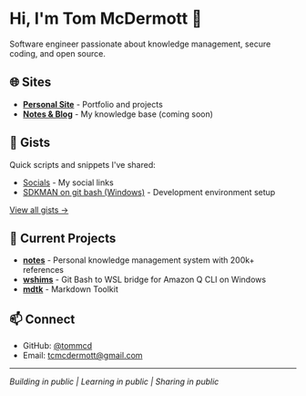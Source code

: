 # Hi, I'm Tom McDermott 👋

Software engineer passionate about knowledge management, secure coding, and open source.

## 🌐 Sites

- **[Personal Site](https://tommcd.github.io)** - Portfolio and projects
- **[Notes & Blog](https://tommcd.github.io/notes/)** - My knowledge base (coming soon)

## 📝 Gists

Quick scripts and snippets I've shared:

- [Socials](https://gist.github.com/tommcd/ddffa80be82cfa8b855a85b22b78edda) - My social links
- [SDKMAN on git bash (Windows)](https://gist.github.com/tommcd/36d454456c3f2b9a0ce03a813ea7befb) - Development environment setup

[View all gists →](https://gist.github.com/tommcd)

## 🔨 Current Projects

- **[notes](https://github.com/tommcd/notes)** - Personal knowledge management system with 200k+ references
- **[wshims](https://github.com/tommcd/wshims)** - Git Bash to WSL bridge for Amazon Q CLI on Windows
- **[mdtk](https://github.com/tommcd/mdtk)** - Markdown Toolkit

## 📫 Connect

- GitHub: [@tommcd](https://github.com/tommcd)
- Email: <tcmcdermott@gmail.com>

---

*Building in public | Learning in public | Sharing in public*

<!--
**tommcd/tommcd** is a ✨ _special_ ✨ repository because its `README.md` (this file) appears on your GitHub profile.

Here are some ideas to get you started:

- 🔭 I'm currently working on ...
- 🌱 I'm currently learning ...
- 👯 I'm looking to collaborate on ...
- 🤔 I'm looking for help with ...
- 💬 Ask me about ...
- 📫 How to reach me: ...
- 😄 Pronouns: ...
- ⚡ Fun fact: ...
-->
